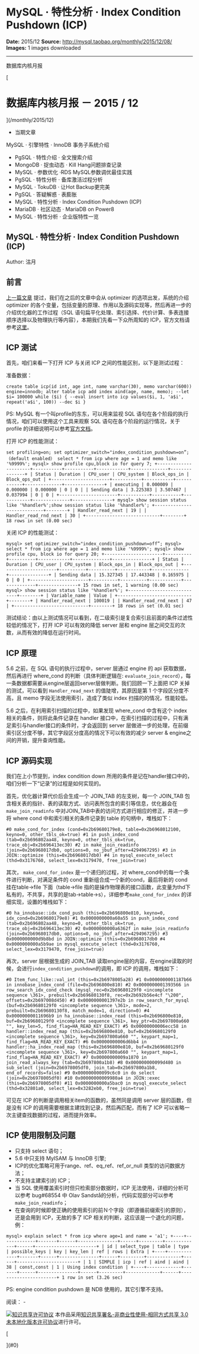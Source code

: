 # MySQL · 特性分析 · Index Condition Pushdown (ICP)

**Date:** 2015/12
**Source:** http://mysql.taobao.org/monthly/2015/12/08/
**Images:** 1 images downloaded

---

数据库内核月报

 [
 # 数据库内核月报 － 2015 / 12
 ](/monthly/2015/12)

 * 当期文章

 MySQL · 引擎特性 · InnoDB 事务子系统介绍
* PgSQL · 特性介绍 · 全文搜索介绍
* MongoDB · 捉虫动态 · Kill Hang问题排查记录
* MySQL · 参数优化 ·RDS MySQL参数调优最佳实践
* PgSQL · 特性分析 · 备库激活过程分析
* MySQL · TokuDB · 让Hot Backup更完美
* PgSQL · 答疑解惑 · 表膨胀
* MySQL · 特性分析 · Index Condition Pushdown (ICP)
* MariaDB · 社区动态 · MariaDB on Power8
* MySQL · 特性分析 · 企业版特性一览

 ## MySQL · 特性分析 · Index Condition Pushdown (ICP) 
 Author: 沽月 

 ## 前言

[上一篇文章](http://mysql.taobao.org/monthly/2015/11/07/) 提过，我们在之后的文章中会从 optimizer 的选项出发，系统的介绍 optimizer 的各个变量，包括变量的原理、作用以及源码实现等，然后再进一步的介绍优化器的工作过程（SQL 语句扁平化处理、索引选择、代价计算、多表连接顺序选择以及物理执行等内容），本期我们先看一下众所周知的 ICP，官方文档请参考[这里](https://dev.mysql.com/doc/refman/5.6/en/condition-pushdown-optimization.html)。

## ICP 测试

首先，咱们来看一下打开 ICP 与关闭 ICP 之间的性能区别，以下是测试过程：

准备数据：

`create table icp(id int, age int, name varchar(30), memo varchar(600)) engine=innodb;
alter table icp add index aind(age, name, memo);
--let $i= 100000
while ($i)
{
 --eval insert into icp values($i, 1, 'a$i', repeat('a$i', 100))
 --dec $i
}
`

PS: MySQL 有一个叫profile的东东，可以用来监视 SQL 语句在各个阶段的执行情况，咱们可以使用这个工具来观察 SQL 语句在各个阶段的运行情况，关于 profile 的详细说明可以参考[官方文档](http://dev.mysql.com/doc/refman/5.7/en/show-profile.html)。

打开 ICP 的性能测试：

`set profiling=on;
set optimizer_switch="index_condition_pushdown=on”; （default enabled）
select * from icp where age = 1 and memo like '%9999%';
mysql> show profile cpu,block io for query 7;
+----------------------+-----------+-----------+------------+--------------+---------------+
| Status | Duration | CPU_user | CPU_system | Block_ops_in | Block_ops_out |
+----------------------+-----------+-----------+------------+--------------+---------------+
| executing | 0.000009 | 0.000000 | 0.000000 | 0 | 0 |
| Sending data | 3.225383 | 3.507467 | 0.037994 | 0 | 0 |
+----------------------+-----------+-----------+------------+--------------+---------------+
mysql> show session status like '%handler%';show session status like '%handler%';
+----------------------------+--------+
| Handler_read_next | 19 |
| Handler_read_rnd_next | 30 |
+----------------------------+--------+
18 rows in set (0.00 sec)
`

关闭 ICP 的性能测试：

`mysql> set optimizer_switch="index_condition_pushdown=off”;
mysql> select * from icp where age = 1 and memo like '%9999%';
mysql> show profile cpu, block io for query 20;
+----------------------+----------+----------+------------+--------------+---------------+
| Status | Duration | CPU_user | CPU_system | Block_ops_in | Block_ops_out |
+----------------------+----------+----------+------------+--------------+---------------+
| Sending data | 15.327345 | 17.443348 | 0.165975 | 0 | 0 |
+----------------------+----------+----------+------------+--------------+---------------+
15 rows in set, 1 warning (0.00 sec)
mysql> show session status like '%handler%';
+----------------------------+--------+
| Variable_name | Value |
+----------------------------+--------+
| Handler_read_next | 100019 |
| Handler_read_rnd_next | 47 |
+----------------------------+--------+
18 rows in set (0.01 sec)
`

测试结论：由以上测试情况可以看到，在二级索引是复合索引且前面的条件过滤性较低的情况下，打开 ICP 可以有效的降低 server 层和 engine 层之间交互的次数，从而有效的降低在运行时间。

## ICP 原理

5.6 之前，在 SQL 语句的执行过程中，server 层通过 engine 的 api 获取数据，然后再进行 where_cond 的判断（具体判断逻辑在: `evaluate_join_record`），每一条数据都需要从engine层返回server层做判断。我们回顾一下上面把 ICP 关掉的测试，可以看到 `Handler_read_next` 的值陡增，其原因是第 1 个字段区分度不高，且 memo 字段无法使用索引，造成了类似 index 扫描的的情况，性能较低。

5.6 之后，在利用索引扫描的过程中，如果发现 where_cond 中含有这个 index 相关的条件，则将此条件记录在 handler 接口中，在索引扫描的过程中，只有满足索引与handler接口的条件时，才会返回到 server 层做进一步的处理，在前缀索引区分度不够，其它字段区分度高的情况下可以有效的减少 server & engine之间的开销，提升查询性能。

## ICP 源码实现

我们在上小节提到，index condition down 所用的条件是记在handler接口中的，咱们分析一下“记录”的过程是如何实现的。

首先，优化器计算代价后会生成一个 JOIN_TAB 的左支树，每一个 JOIN_TAB 包含相关表的指针、表的读取方式、访问表所包含的索引等信息，优化器会在` make_join_readinfo` 中对JOIN_TAB中表的访问方式进行相应的修正，并进一步将 where cond 中和索引相关的条件记录到 table 的句柄中，堆栈如下：

`#0 make_cond_for_index (cond=0x2b69680179e8, table=0x2b6968012100, keyno=0, other_tbls_ok=true)
#1 in push_index_cond (tab=0x2b696802aa48, keyno=0, other_tbls_ok=true, trace_obj=0x2b696413ec30)
#2 in make_join_readinfo (join=0x2b6968017db0, options=0, no_jbuf_after=4294967295)
#3 in JOIN::optimize (this=0x2b6968017db0)
#4 in mysql_execute_select (thd=0x3176760, select_lex=0x3179470, free_join=true)
`

其次， `make_cond_for_index` 是一个递归的过程，对 where_cond中的每一个条件进行判断，对满足条件的 cond 重新组合成一个新的cond，最后将新的 cond 挂在table->file 下面（table->file 指的是操作物理表的接口函数，此变量为thd下私有的，不共享，共享的是tab->table->s），详细参考`make_cond_for_index` 的详细实现，设置的堆栈如下：

`#0 ha_innobase::idx_cond_push (this=0x2b696800e810, keyno=0, idx_cond=0x2b69680179e8)
#1 0x0000000000a60a55 in push_index_cond (tab=0x2b696802aa48, keyno=0, other_tbls_ok=true, trace_obj=0x2b696413ec30)
#2 0x0000000000a6362f in make_join_readinfo (join=0x2b6968017db0, options=0, no_jbuf_after=4294967295)
#3 0x0000000000d9b8bd in JOIN::optimize (this=0x2b6968017db0
#4 0x0000000000a5b9ae in mysql_execute_select (thd=0x3176760, select_lex=0x3179470, free_join=true)
`

再次，server 层根据生成的 JOIN_TAB 读取engine层的内容，在engine读取的时候，会进行`index_condition_pushdown`的调用，即 ICP 的调用，堆栈如下：

`#0 Item_func_like::val_int (this=0x2b6978005a28)
#1 0x0000000001187b66 in innobase_index_cond (file=0x2b696800e810)
#2 0x0000000001393566 in row_search_idx_cond_check (mysql_rec=0x2b69680129f0 <incomplete sequence \361>, prebuilt=0x2b69680130f8, rec=0x2b692b56e4cf "\200", offsets=0x2b697008d450)
#3 0x0000000001397e2b in row_search_for_mysql (buf=0x2b69680129f0 <incomplete sequence \361>, mode=2, prebuilt=0x2b69680130f8, match_mode=1, direction=0)
#4 0x00000000011696b9 in ha_innobase::index_read (this=0x2b696800e810, buf=0x2b69680129f0 <incomplete sequence \361>, key_ptr=0x2b697800a660 "", key_len=5, find_flag=HA_READ_KEY_EXACT)
#5 0x00000000006ecc58 in handler::index_read_map (this=0x2b696800e810, buf=0x2b69680129f0 <incomplete sequence \361>, key=0x2b697800a660 "", keypart_map=1, find_flag=HA_READ_KEY_EXACT)
#6 0x00000000006d6bb4 in handler::ha_index_read_map (this=0x2b696800e810, buf=0x2b69680129f0 <incomplete sequence \361>, key=0x2b697800a660 "", keypart_map=1, find_flag=HA_READ_KEY_EXACT)
#7 0x00000000009a1870 in join_read_always_key (tab=0x2b697800a1b8)
#8 0x000000000099d480 in sub_select (join=0x2b6978005df0, join_tab=0x2b697800a1b8, end_of_records=false)
#9 0x000000000099c6c0 in do_select (join=0x2b6978005df0)
#10 0x00000000009980a4 in JOIN::exec (this=0x2b6978005df0)
#11 0x0000000000a5bac0 in mysql_execute_select (thd=0x32801a0, select_lex=0x3282eb0, free_join=true)
`

可见在 ICP 的判断是调用相关item的函数的，虽然同是调用 server 层的函数，但是没有 ICP 的调用需要根据主建找到记录，然后再匹配，而有了 ICP 可以省略一次主键查找数据的过程，进而提升效率。

## ICP 使用限制及问题

* 只支持 select 语句；
* 5.6 中只支持 MyISAM 与 InnoDB 引擎;
* ICP的优化策略可用于range、ref、eq_ref、ref_or_null 类型的访问数据方法；
* 不支持主建索引的 ICP；
* 当 SQL 使用覆盖索引时但只检索部分数据时，ICP 无法使用，详细的分析可以参考 bug#68554 中 Olav Sandstå的分析，代码实现部分可以参考 `make_join_readinfo`；
* 在查询的时候即使正确的使用索引的前Ｎ个字段（即遵循前缀索引的原则），还是会用到 ICP，无故的多了 ICP 相关的判断，这应该是一个退化的问题，例：

 ` mysql> explain select * from icp where age=1 and name = 'a1';
 +----+-------------+-------+------+---------------+------+---------+-------------+------+-----------------------+
 | id | select_type | table | type | possible_keys | key | key_len | ref | rows | Extra |
 +----+-------------+-------+------+---------------+------+---------+-------------+------+-----------------------+
 | 1 | SIMPLE | icp | ref | aind | aind | 38 | const,const | 1 | Using index condition |
 +----+-------------+-------+------+---------------+------+---------+-------------+------+-----------------------+
 1 row in set (3.26 sec)
`

PS: engine condition pushdown 是 NDB 使用的，其它引擎不支持。

 阅读： - 

[![知识共享许可协议](.img/8232d49bd3e9_88x31.png)](http://creativecommons.org/licenses/by-nc-sa/3.0/)
本作品采用[知识共享署名-非商业性使用-相同方式共享 3.0 未本地化版本许可协议](http://creativecommons.org/licenses/by-nc-sa/3.0/)进行许可。

 [

 ](#0)